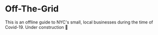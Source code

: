 # Off-The-Grid

This is an offline guide to NYC's small, local businesses during the time of Covid-19. Under construction 🔨
